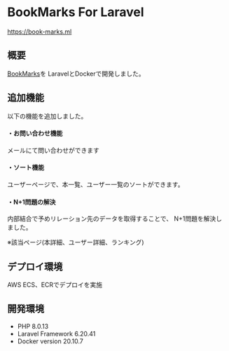# BookMarks For Laravel
https://book-marks.ml

## 概要
[BookMarks](https://github.com/stogashi146/BookMarks)を
LaravelとDockerで開発しました。

## 追加機能
以下の機能を追加しました。

#### ・お問い合わせ機能
メールにて問い合わせができます
#### ・ソート機能
ユーザーページで、本一覧、ユーザー一覧のソートができます。
#### ・N+1問題の解決
内部結合で予めリレーション先のデータを取得することで、
N+1問題を解決しました。

※該当ページ(本詳細、ユーザー詳細、ランキング)

## デプロイ環境
AWS ECS、ECRでデプロイを実施

## 開発環境
- PHP 8.0.13
- Laravel Framework 6.20.41
- Docker version 20.10.7
